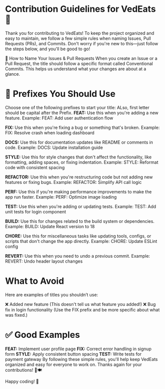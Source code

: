 # Contribution Guidelines for VedEats 🚀
Thank you for contributing to VedEats! To keep the project organized and easy to maintain, we follow a few simple rules when naming Issues, Pull Requests (PRs), and Commits. Don't worry if you're new to this—just follow the steps below, and you'll be good to go!

📌 How to Name Your Issues & Pull Requests
When you create an Issue or a Pull Request, the title should follow a specific format called Conventional Commits. This helps us understand what your changes are about at a glance.

# 🔖 Prefixes You Should Use
Choose one of the following prefixes to start your title:
ALso, first letter should be capital after the Prefix.
**FEAT:**
Use this when you're adding a new feature.
Example: FEAT: Add user authentication flow

**FIX:**
Use this when you're fixing a bug or something that's broken.
Example: FIX: Resolve crash when loading dashboard

**DOCS:**
Use this for documentation updates like README or comments in code.
Example: DOCS: Update installation guide

**STYLE:**
Use this for style changes that don't affect the functionality, like formatting, adding spaces, or fixing indentation.
Example: STYLE: Reformat code with consistent spacing

**REFACTOR:**
Use this when you're restructuring code but not adding new features or fixing bugs.
Example: REFACTOR: Simplify API call logic

**PERF:**
Use this if you're making performance improvements to make the app run faster.
Example: PERF: Optimize image loading

**TEST:**
Use this when you're adding or updating tests.
Example: TEST: Add unit tests for login component

**BUILD:**
Use this for changes related to the build system or dependencies.
Example: BUILD: Update React version to 18

**CHORE:**
Use this for miscellaneous tasks like updating tools, configs, or scripts that don't change the app directly.
Example: CHORE: Update ESLint config

**REVERT:**
Use this when you need to undo a previous commit.
Example: REVERT: Undo header layout changes

# What to Avoid
Here are examples of titles you shouldn’t use:

❌ Added new feature
(This doesn't tell us what feature you added!)
❌ Bug fix in login functionality
(Use the FIX prefix and be more specific about what was fixed.)

# ✅ Good Examples
**FEAT:** Implement user profile page
**FIX:** Correct error handling in signup form
**STYLE:** Apply consistent button spacing
**TEST:** Write tests for payment gateway
By following these simple rules, you'll help keep VedEats organized and easy for everyone to work on. Thanks again for your contributions! 💪🍽️

Happy coding! 🎉
